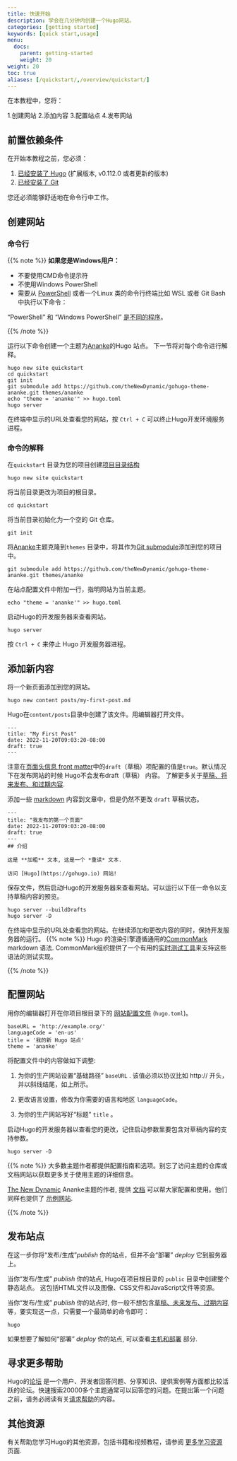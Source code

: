 ```yaml
---
title: 快速开始
description: 学会在几分钟内创建一个Hugo网站。
categories: [getting started]
keywords: [quick start,usage]
menu:
  docs:
    parent: getting-started
    weight: 20
weight: 20
toc: true
aliases: [/quickstart/,/overview/quickstart/]
---
```


在本教程中，您将：

1.创建网站
2.添加内容
3.配置站点
4.发布网站

## 前置依赖条件

在开始本教程之前，您必须：

1. [已经安装了 Hugo][Install Hugo] (扩展版本, v0.112.0 或者更新的版本)
1. [已经安装了 Git][Install Git]

您还必须能够舒适地在命令行中工作。

## 创建网站

### 命令行

{{% note %}}
**如果您是Windows用户：**

- 不要使用CMD命令提示符
- 不使用Windows PowerShell
- 需要从 [PowerShell] 或者一个Linux 类的命令行终端比如 WSL 或者 Git Bash 中执行以下命令：

“PowerShell” 和 “Windows PowerShell” [是不同的程序][are different applications]。

[PowerShell]: https://learn.microsoft.com/en-us/powershell/scripting/install/installing-powershell-on-windows
[are different applications]: https://learn.microsoft.com/en-us/powershell/scripting/whats-new/differences-from-windows-powershell?view=powershell-7.3
{{% /note %}}

运行以下命令创建一个主题为[Ananke]的Hugo 站点。 下一节将对每个命令进行解释。

```text
hugo new site quickstart
cd quickstart
git init
git submodule add https://github.com/theNewDynamic/gohugo-theme-ananke.git themes/ananke
echo "theme = 'ananke'" >> hugo.toml
hugo server
```

在终端中显示的URL处查看您的网站，按 `Ctrl + C` 可以终止Hugo开发环境服务进程。

### 命令的解释
在`quickstart` 目录为您的项目创建[项目目录结构][directory structure]

```text
hugo new site quickstart
```

将当前目录更改为项目的根目录。
```text
cd quickstart
```

将当前目录初始化为一个空的 Git 仓库。
```text
git init
```
将[Ananke]主题克隆到`themes` 目录中，将其作为[Git submodule]添加到您的项目中。

```text
git submodule add https://github.com/theNewDynamic/gohugo-theme-ananke.git themes/ananke
```

在站点配置文件中附加一行，指明网站为当前主题。

```text
echo "theme = 'ananke'" >> hugo.toml
```

启动Hugo的开发服务器来查看网站。

```text
hugo server
```

按 `Ctrl + C` 来停止 Hugo 开发服务器进程。

## 添加新内容

将一个新页面添加到您的网站。

```text
hugo new content posts/my-first-post.md
```

Hugo在`content/posts`目录中创建了该文件。用编辑器打开文件。

```text
---
title: "My First Post"
date: 2022-11-20T09:03:20-08:00
draft: true
---
```

注意在[页面头信息 front matter][front matter]中的`draft`（草稿）项配置的值是`true`。默认情况下在发布网站的时候 Hugo不会发布draft（草稿） 内容。 了解更多关于[草稿、将来发布、和过期内容][draft, future, and expired content].

添加一些 [markdown] 内容到文章中，但是仍然不更改 `draft` 草稿状态。

[markdown]: https://commonmark.org/help/

```text
---
title: "我发布的第一个页面"
date: 2022-11-20T09:03:20-08:00
draft: true
---
## 介绍

这是 **加粗** 文本, 这是一个 *重读* 文本.

访问 [Hugo](https://gohugo.io) 网站!
```

保存文件，然后启动Hugo的开发服务器来查看网站。可以运行以下任一命令以支持草稿内容的预览。

```text
hugo server --buildDrafts
hugo server -D
```

在终端中显示的URL处查看您的网站。在继续添加和更改内容的同时，保持开发服务器的运行。
{{% note %}}
Hugo 的渲染引擎遵循通用的[CommonMark][specification] markdown 语法. CommonMark组织提供了一个有用的[实时测试工具][live testing tool]来支持这些语法的测试实现。

[live testing tool]: https://spec.commonmark.org/dingus/
[specification]: https://spec.commonmark.org/
{{% /note %}}

## 配置网站

用你的编辑器打开在你项目根目录下的 [网站配置文件][site configuration]  (`hugo.toml`)。

```text
baseURL = 'http://example.org/'
languageCode = 'en-us'
title = '我的新 Hugo 站点'
theme = 'ananke'
```

将配置文件中的内容做如下调整:

1. 为你的生产网站设置“基础路径” `baseURL` . 该值必须以协议比如 http:// 开头，并以斜线结尾，如上所示。

2. 更改语言设置，修改为你需要的语言和地区 `languageCode`。

3. 为你的生产网站写好“标题” `title` 。

启动Hugo的开发服务器以查看您的更改，记住启动参数里要包含对草稿内容的支持参数。

```text
hugo server -D
```

{{% note %}}
大多数主题作者都提供配置指南和选项。别忘了访问主题的仓库或文档网站以获取更多关于使用主题的详细信息。

[The New Dynamic]  Ananke主题的作者, 提供 [文档][documentation] 可以帮大家配置和使用。他们同样也提供了 [示例网站][demonstration site].

[demonstration site]: https://gohugo-ananke-theme-demo.netlify.app/
[documentation]: https://github.com/theNewDynamic/gohugo-theme-ananke#readme
[The New Dynamic]: https://www.thenewdynamic.com/
{{% /note %}}

## 发布站点

在这一步你将“发布/生成”_publish_ 你的站点，但并不会“部署” _deploy_ 它到服务器上。

当你“发布/生成” _publish_ 你的站点, Hugo在项目根目录的 `public` 目录中创建整个静态站点。 这包括HTML文件以及图像、CSS文件和JavaScript文件等资源。

当你“发布/生成” _publish_ 你的站点时, 你一般不想包含[草稿、未来发布、过期内容][draft, future, or expired content]等，要实现这一点，只需要一个最简单的命令即可：

```text
hugo
```

如果想要了解如何“部署” _deploy_ 你的站点, 可以查看[主机和部署][hosting and deployment] 部分.

## 寻求更多帮助

Hugo的[论坛][forum] 是一个用户、开发者回答问题、分享知识、提供案例等方面都比较活跃的论坛。快速搜索20000多个主题通常可以回答您的问题。在提出第一个问题之前，请务必阅读有关[请求帮助][requesting help]的内容。

## 其他资源

有关帮助您学习Hugo的其他资源，包括书籍和视频教程，请参阅 [更多学习资源](/getting-started/external-learning-resources/) 页面.

[Ananke]: https://github.com/theNewDynamic/gohugo-theme-ananke
[directory structure]: /getting-started/directory-structure
[draft, future, and expired content]: /getting-started/usage/#draft-future-and-expired-content
[draft, future, or expired content]: /getting-started/usage/#draft-future-and-expired-content
[external learning resources]:/getting-started/external-learning-resources/
[forum]: https://discourse.gohugo.io/
[forum]: https://discourse.gohugo.io/
[front matter]: /content-management/front-matter
[Git submodule]: https://git-scm.com/book/en/v2/Git-Tools-Submodules
[hosting and deployment]: /hosting-and-deployment/
[Install Git]: https://git-scm.com/book/en/v2/Getting-Started-Installing-Git
[Install Hugo]: /installation/
[Requesting Help]: https://discourse.gohugo.io/t/requesting-help/9132
[Requesting Help]: https://discourse.gohugo.io/t/requesting-help/9132
[site configuration]: /getting-started/configuration/
